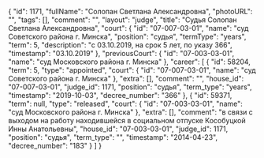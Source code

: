 {
    "id": 1171,
    "fullName": "Солопан Светлана Александровна",
    "photoURL": "",
    "tags": [],
    "comment": "",
    "layout": "judge",
    "title": "Судья Солопан Светлана Александровна",
    "court": {
        "id": "07-007-03-01",
        "name": "суд Советского района г. Минска",
        "position": "судья",
        "termType": "years",
        "term": 5,
        "description": "c 03.10.2019, на срок 5 лет, по указу 366",
        "timestamp": "03.10.2019"
    },
    "previousCourt": {
        "id": "07-003-03-01",
        "name": "суд Московского района г. Минска"
    },
    "career": [
        {
            "id": 58204,
            "term": 5,
            "type": "appointed",
            "court": {
                "id": "07-007-03-01",
                "name": "суд Советского района г. Минска"
            },
            "extra": [],
            "comment": "",
            "house_id": "07-007-03-01",
            "judge_id": 1171,
            "position": "судья",
            "term_type": "years",
            "timestamp": "2019-10-03",
            "decree_number": "366"
        },
        {
            "id": 59371,
            "term": null,
            "type": "released",
            "court": {
                "id": "07-003-03-01",
                "name": "суд Московского района г. Минска"
            },
            "extra": [],
            "comment": "в связи с выходом на работу находившейся в социальном отпуске Кособуцкой Инны Анатольевны",
            "house_id": "07-003-03-01",
            "judge_id": 1171,
            "position": "судья",
            "term_type": "",
            "timestamp": "2014-04-23",
            "decree_number": "183"
        }
    ]
}